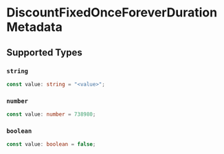# DiscountFixedOnceForeverDurationMetadata


## Supported Types

### `string`

```typescript
const value: string = "<value>";
```

### `number`

```typescript
const value: number = 738980;
```

### `boolean`

```typescript
const value: boolean = false;
```

